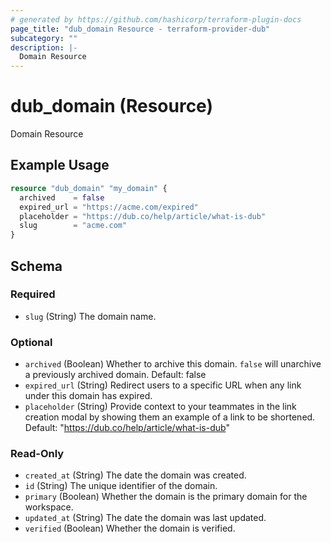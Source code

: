 ```yaml
---
# generated by https://github.com/hashicorp/terraform-plugin-docs
page_title: "dub_domain Resource - terraform-provider-dub"
subcategory: ""
description: |-
  Domain Resource
---
```


# dub_domain (Resource)

Domain Resource

## Example Usage

```terraform
resource "dub_domain" "my_domain" {
  archived    = false
  expired_url = "https://acme.com/expired"
  placeholder = "https://dub.co/help/article/what-is-dub"
  slug        = "acme.com"
}
```

<!-- schema generated by tfplugindocs -->
## Schema

### Required

- `slug` (String) The domain name.

### Optional

- `archived` (Boolean) Whether to archive this domain. `false` will unarchive a previously archived domain. Default: false
- `expired_url` (String) Redirect users to a specific URL when any link under this domain has expired.
- `placeholder` (String) Provide context to your teammates in the link creation modal by showing them an example of a link to be shortened. Default: "https://dub.co/help/article/what-is-dub"

### Read-Only

- `created_at` (String) The date the domain was created.
- `id` (String) The unique identifier of the domain.
- `primary` (Boolean) Whether the domain is the primary domain for the workspace.
- `updated_at` (String) The date the domain was last updated.
- `verified` (Boolean) Whether the domain is verified.


